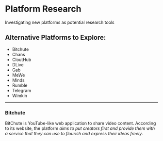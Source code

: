 # Platform Research

<p>Investigating new platforms as potential research tools</p>


## Alternative Platforms to Explore:

- Bitchute
- Chans
- CloutHub
- DLive
- Gab
- MeWe
- Minds
- Rumble
- Telegram
- Wimkin

---

### Bitchute

<p>BitChute is YouTube-like web application to share video content. According to its website, the platform <i>aims to put creators first and provide them with a service that they can use to flourish and express their ideas freely</i>.</p>
